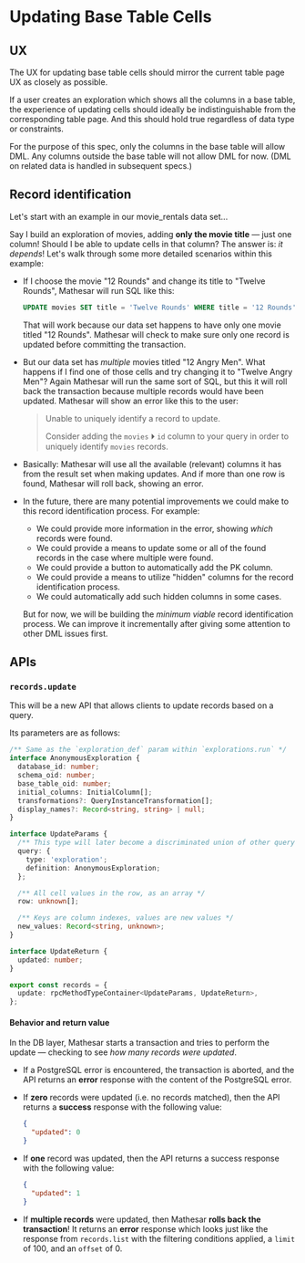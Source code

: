 # Updating Base Table Cells

## UX

The UX for updating base table cells should mirror the current table page UX as closely as possible.

If a user creates an exploration which shows all the columns in a base table, the experience of updating cells should ideally be indistinguishable from the corresponding table page. And this should hold true regardless of data type or constraints.

For the purpose of this spec, only the columns in the base table will allow DML. Any columns outside the base table will not allow DML for now. (DML on related data is handled in subsequent specs.)

## Record identification

Let's start with an example in our movie_rentals data set...

Say I build an exploration of movies, adding **only the movie title** — just one column! Should I be able to update cells in that column? The answer is: _it depends_! Let's walk through some more detailed scenarios within this example:

- If I choose the movie "12 Rounds" and change its title to "Twelve Rounds", Mathesar will run SQL like this:

    ```sql
    UPDATE movies SET title = 'Twelve Rounds' WHERE title = '12 Rounds';
    ```

    That will work because our data set happens to have only one movie titled "12 Rounds". Mathesar will check to make sure only one record is updated before committing the transaction.

- But our data set has _multiple_ movies titled "12 Angry Men". What happens if I find one of those cells and try changing it to "Twelve Angry Men"? Again Mathesar will run the same sort of SQL, but this it will roll back the transaction because multiple records would have been updated. Mathesar will show an error like this to the user:

    > Unable to uniquely identify a record to update.
    >
    > Consider adding the `movies` ⏵ `id` column to your query in order to uniquely identify `movies` records.

- Basically: Mathesar will use all the available (relevant) columns it has from the result set when making updates. And if more than one row is found, Mathesar will roll back, showing an error.

- In the future, there are many potential improvements we could make to this record identification process. For example:

    - We could provide more information in the error, showing _which_ records were found.
    - We could provide a means to update some or all of the found records in the case where multiple were found.
    - We could provide a button to automatically add the PK column.
    - We could provide a means to utilize "hidden" columns for the record identification process.
    - We could automatically add such hidden columns in some cases.

    But for now, we will be building the _minimum viable_ record identification process. We can improve it incrementally after giving some attention to other DML issues first.

## APIs

### `records.update`

This will be a new API that allows clients to update records based on a query.

Its parameters are as follows:

```ts
/** Same as the `exploration_def` param within `explorations.run` */
interface AnonymousExploration {
  database_id: number;
  schema_oid: number;
  base_table_oid: number;
  initial_columns: InitialColumn[];
  transformations?: QueryInstanceTransformation[];
  display_names?: Record<string, string> | null;
}

interface UpdateParams {
  /** This type will later become a discriminated union of other query types */
  query: {
    type: 'exploration';
    definition: AnonymousExploration;
  };

  /** All cell values in the row, as an array */
  row: unknown[];

  /** Keys are column indexes, values are new values */
  new_values: Record<string, unknown>;
}

interface UpdateReturn {
  updated: number;
}

export const records = {
  update: rpcMethodTypeContainer<UpdateParams, UpdateReturn>,
};
```

#### Behavior and return value

In the DB layer, Mathesar starts a transaction and tries to perform the update — checking to see _how many records were updated_.

- If a PostgreSQL error is encountered, the transaction is aborted, and the API returns an **error** response with the content of the PostgreSQL error.

- If **zero** records were updated (i.e. no records matched), then the API returns a **success** response with the following value:

    ```json
    {
      "updated": 0
    }
    ```

- If **one** record was updated, then the API returns a success response with the following value:

    ```json
    {
      "updated": 1
    }
    ```

- If **multiple records** were updated, then Mathesar **rolls back the transaction**! It returns an **error** response which looks just like the response from `records.list` with the filtering conditions applied, a `limit` of 100, and an `offset` of 0.

